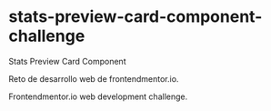 # stats-preview-card-component-challenge
Stats Preview Card Component

Reto de desarrollo web de frontendmentor.io.

Frontendmentor.io web development challenge.
